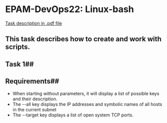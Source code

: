 # EPAM-DevOps22: Linux-bash

[Task description in .pdf file](/Task_LinuxBash.pdf)

## This task describes how to create and work with scripts.

## Task 1##

## Requirements##

- When starting without parameters, it will display a list of possible keys and their description.
- The --all key displays the IP addresses and symbolic names of all hosts in the current subnet
- The --target key displays a list of open system TCP ports.
